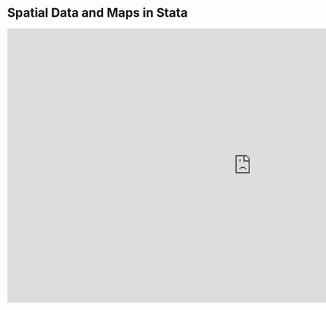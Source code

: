 # Spatial Data and Maps in Stata

<iframe width="1120" height="630"
src="https://www.youtube.com/embed/Zvqg6YUEk2Q" frameborder="0"
allow="accelerometer; autoplay; encrypted-media; gyroscope;
picture-in-picture" allowfullscreen></iframe> 
